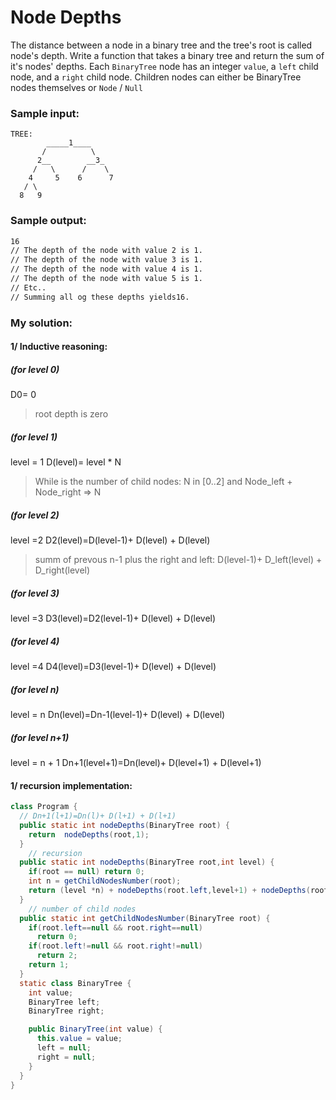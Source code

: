# Node Depths

The distance between a node in a binary tree and the tree's root is called node's depth.
Write a function that takes a binary tree and return the sum of it's nodes' depths.
Each `BinaryTree` node has an integer `value`, a `left` child node, and a `right` child node. Children nodes can either be BinaryTree nodes themselves or `Node` / `Null`

### Sample input:
```
TREE:
        _____1____
       /          \
      2__        __3_
     /   \      /    \
    4     5    6      7
   / \
  8   9
```
### Sample output:

```sh
16
// The depth of the node with value 2 is 1.
// The depth of the node with value 3 is 1.
// The depth of the node with value 4 is 1.
// The depth of the node with value 5 is 1.
// Etc..
// Summing all og these depths yields16.
```

### My solution:

#### 1/ Inductive reasoning:


##### (for level 0)
D0= 0
> root depth is zero

##### (for level 1)
level = 1
D(level)= level * N
> While is the number of child nodes: 
N in [0..2] and Node_left + Node_right => N
##### (for level 2)
level =2
D2(level)=D(level-1)+ D(level) + D(level) 
>summ of prevous n-1 plus the right and left: D(level-1)+ D_left(level) + D_right(level)
##### (for level 3)
level =3
D3(level)=D2(level-1)+ D(level) + D(level)
##### (for level 4)
level =4
D4(level)=D3(level-1)+ D(level) + D(level)

##### (for level n)
level = n
Dn(level)=Dn-1(level-1)+ D(level) + D(level)
##### (for level n+1)
level = n + 1
Dn+1(level+1)=Dn(level)+ D(level+1) + D(level+1)

#### 1/ recursion implementation:

```java
class Program {
  // Dn+1(l+1)=Dn(l)+ D(l+1) + D(l+1)
  public static int nodeDepths(BinaryTree root) {
    return  nodeDepths(root,1);
  }
	// recursion
  public static int nodeDepths(BinaryTree root,int level) {
    if(root == null) return 0;
    int n = getChildNodesNumber(root);
    return (level *n) + nodeDepths(root.left,level+1) + nodeDepths(root.right,level+1);
  }
	// number of child nodes
  public static int getChildNodesNumber(BinaryTree root) {
    if(root.left==null && root.right==null)
      return 0;
    if(root.left!=null && root.right!=null)
      return 2;
    return 1;
  }
  static class BinaryTree {
    int value;
    BinaryTree left;
    BinaryTree right;

    public BinaryTree(int value) {
      this.value = value;
      left = null;
      right = null;
    }
  }
}
```
